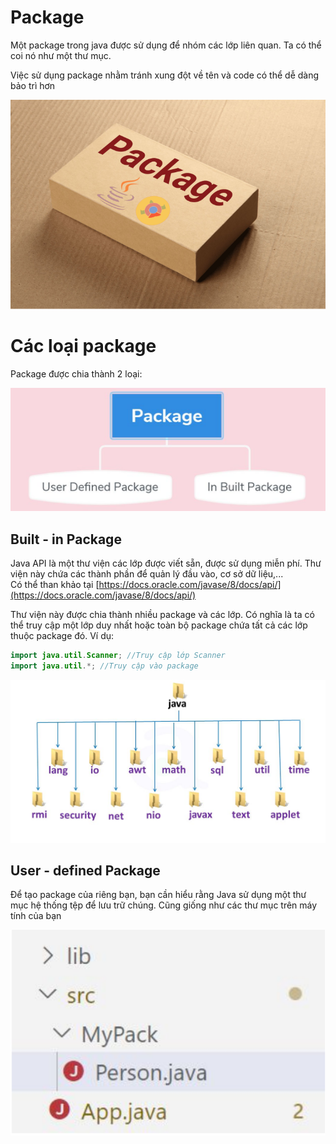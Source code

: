 # Package  
Một package trong java được sử dụng để nhóm các lớp liên quan. Ta có thể coi nó như một thư mục.  

Việc sử dụng package nhằm tránh xung đột về tên và code có thể dễ dàng bảo trì hơn  

![image](../image/package_01.png)


# Các loại package  
Package được chia thành 2 loại:  

![image](../image/package_02.png)  

## Built - in Package
Java API là một thư viện các lớp được viết sẵn, được sử dụng miễn phí. Thư viện này chứa các thành phần để quản lý đầu vào, cơ sở dữ liệu,...  
Có thể than khảo tại [https://docs.oracle.com/javase/8/docs/api/](https://docs.oracle.com/javase/8/docs/api/)  

Thư viện này được chia thành nhiều package và các lớp. Có nghĩa là ta có thể truy cập một lớp duy nhất hoặc toàn bộ package chứa tất cả các lớp thuộc package đó. Ví dụ:  

```java
import java.util.Scanner; //Truy cập lớp Scanner
import java.util.*; //Truy cập vào package
```

![image](../image/package_03.png)

## User - defined Package  
Để tạo package của riêng bạn, bạn cần hiểu rằng Java sử dụng một thư mục hệ thống tệp để lưu trữ chúng. Cũng giống như các thư mục trên máy tính của bạn

![image](../image/package_04.png)  

